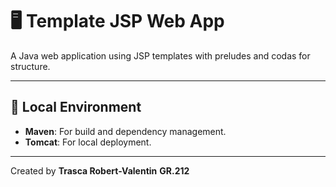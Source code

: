 # 🖥️ **Template JSP Web App**

A Java web application using JSP templates with preludes and codas for structure.

---

## 🌟 Local Environment
- **Maven**: For build and dependency management.
- **Tomcat**: For local deployment.

---

Created by **Trasca Robert-Valentin** **GR.212**
